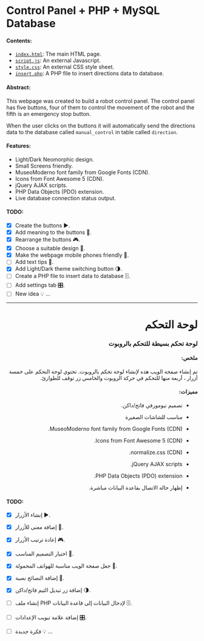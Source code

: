 # Control Panel + PHP + MySQL Database



#### Contents:

- [`index.html`](Control%20Panel/index.html): The main HTML page.
- [`script.js`](Control%20Panel/script.js): An external Javascript.
- [`style.css`](Control%20Panel/style.css): An external CSS style sheet.
- [`insert.php`](Control%20Panel/insert.php): A PHP file to insert directions data to database.

#### Abstract:

This webpage was created to build a robot control panel.
The control panel has five buttons, four of them to control the movement of the robot and the fifth is an emergency stop button.

When the user clicks on the buttons it will automatically send the directions data to the database called `manual_control` in table called `direction`.

#### Features:
- Light/Dark Neomorphic design.
- Small Screens friendly.
- MuseoModerno font family from Google Fonts (CDN).
- Icons from Font Awesome 5 (CDN).
- jQuery AJAX scripts.
- PHP Data Objects (PDO) extension.
- Live database connection status output.

#### TODO:

- [x] Create the buttons ▶.
- [x] Add meaning to the buttons 🧩.
- [x] Rearrange the buttons 🎮.
- [x] Choose a suitable design 🔮.
- [x] Make the webpage mobile phones friendly 📱.
- [ ] Add text tips 💬.
- [x] Add Light/Dark theme switching button 🌗.
- [ ] Create a PHP file to insert data to database 🗄.
- [ ] Add settings tab 🎛.
- [ ] New idea 💡 ...

------
<div dir="rtl">

# لوحة التحكم
### لوحة تحكم بسيطة للتحكم بالروبوت


#### ملخص:

تم إنشاء صفحة الويب هذه لإنشاء لوحة تحكم بالروبوت.
تحتوي لوحة التحكم على خمسة أزرار ، أربعة منها للتحكم في حركة الروبوت والخامس زر توقف للطوارئ.

#### مميزات:
- تصميم نيومورفي فاتح/داكن.

- مناسب للشاشات الصغيرة

- MuseoModerno font family from Google Fonts (CDN).

- Icons from Font Awesome 5 (CDN).

- normalize.css (CDN).

- jQuery AJAX scripts.

- PHP Data Objects (PDO) extension.

- إظهار حالة الاتصال بقاعدة البيانات مباشرة.

  </div>

#### TODO:

- [x] إنشاء الأزرار ▶.
- [x] إضافة معنى للأزرار 🧩.
- [x] إعادة ترتيب الأزرار 🎮.
- [x] اختيار التصميم المناسب 🔮.
- [x] جعل صفحة الويب مناسبة للهواتف المحمولة 📱.
- [x] إضافة النصائح نصية 💬.
- [x] إضافة زر تبديل الثيم فاتح/داكن 🌗.
- [ ] إنشاء ملف PHP لإدخال البيانات إلى قاعدة البيانات 🗄.
- [ ] إضافة علامة تبويب الإعدادات 🎛.
- [ ] فكرة جديدة 💡 ...

